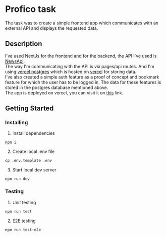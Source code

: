 # Profico task

The task was to create a simple frontend app which communicates with an external API and displays the requested data.

## Description

I've used NextJs for the frontend and for the backend, the API I've used is [NewsApi](https://newsapi.org/).\
The way I'm communicating with the API is via pages/api routes. And I'm using [vercel postgres](https://vercel.com/docs/storage/vercel-postgres) which is hosted on [vercel](https://vercel.com/) for storing data.\
I've also created a simple auth feature as a proof of concept and bookmark feature for which the user has to be logged in. The data for these features is stored in the postgres database mentioned above.\
The app is deployed on vercel, you can visit it on [this](https://profico-task-pages.vercel.app/) link.

## Getting Started

### Installing

1. Install dependencies

`npm i`

2. Create local .env file

`cp .env.template .env`

3. Start local dev server

`npm run dev`

### Testing

1. Unit testing

`npm run test`

2. E2E testing

`npm run test:e2e`
